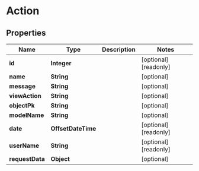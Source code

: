 

# Action


## Properties

Name | Type | Description | Notes
------------ | ------------- | ------------- | -------------
**id** | **Integer** |  |  [optional] [readonly]
**name** | **String** |  |  [optional]
**message** | **String** |  |  [optional]
**viewAction** | **String** |  |  [optional]
**objectPk** | **String** |  |  [optional]
**modelName** | **String** |  |  [optional]
**date** | **OffsetDateTime** |  |  [optional] [readonly]
**userName** | **String** |  |  [optional] [readonly]
**requestData** | **Object** |  |  [optional]



